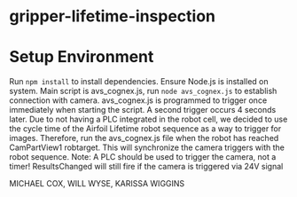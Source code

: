 # gripper-lifetime-inspection

# Setup Environment
Run ```npm install``` to install dependencies. Ensure Node.js is installed on system.
Main script is avs_cognex.js, run ```node avs_cognex.js``` to establish connection with camera.
avs_cognex.js is programmed to trigger once immediately when starting the script. A second trigger occurs 4 seconds later.
Due to not having a PLC integrated in the robot cell, we decided to use the cycle time of the Airfoil Lifetime robot sequence as a way to trigger for images.
Therefore, run the avs_cognex.js file when the robot has reached CamPartView1 robtarget. This will synchronize the camera triggers with the robot sequence.
Note: A PLC should be used to trigger the camera, not a timer! ResultsChanged will still fire if the camera is triggered via 24V signal


MICHAEL COX, WILL WYSE, KARISSA WIGGINS
